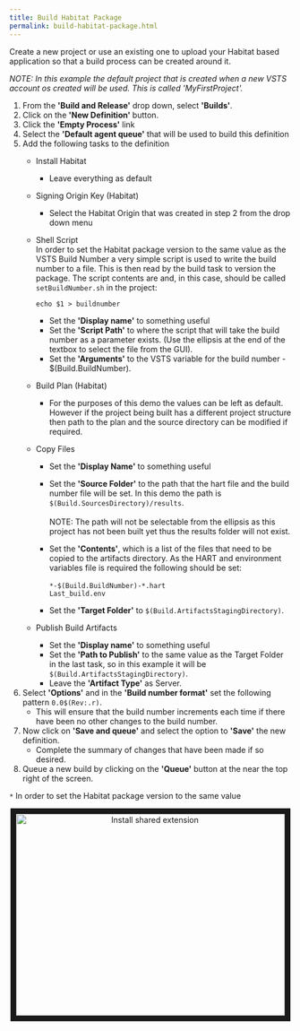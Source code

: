 ```yaml
---
title: Build Habitat Package
permalink: build-habitat-package.html
---
```


Create a new project or use an existing one to upload your Habitat based application so that a build process can be created around it.

_NOTE: In this example the default project that is created when a new VSTS account os created will be used. This is called 'MyFirstProject'._

1. From the **'Build and Release'** drop down, select **'Builds'**.
2. Click on the **'New Definition'** button.
3. Click the **'Empty Process'** link
4. Select the **'Default agent queue'** that will be used to build this definition
5. Add the following tasks to the definition
    * Install Habitat
      * Leave everything as default
    * Signing Origin Key (Habitat)
      * Select the Habitat Origin that was created in step 2 from the drop down menu
    * Shell Script<br />
    In order to set the Habitat package version to the same value as the VSTS Build Number a very simple script is used to write the build number to a file. This is then read by the build task to version the package. The script contents are and, in this case, should be called `setBuildNumber.sh` in the project:

          echo $1 > buildnumber

      * Set the **'Display name'** to something useful
      * Set the **'Script Path'** to where the script that will take the build number as a parameter exists. (Use the ellipsis at the end of the textbox to select the file from the GUI).
      * Set the **'Arguments'** to the VSTS variable for the build number - $(Build.BuildNumber).
    * Build Plan (Habitat)
      * For the purposes of this demo the values can be left as default. However if the project being built has a different project structure then path to the plan and the source directory can be modified if required.
    * Copy Files
      * Set the **'Display Name'** to something useful
      * Set the **'Source Folder'** to the path that the hart file and the build number file will be set. In this demo the path is `$(Build.SourcesDirectory)/results`.<br /><br />
      NOTE: The path will not be selectable from the ellipsis as this project has not been built yet thus the results folder will not exist.
      * Set the **'Contents'**, which is a list of the files that need to be copied to the artifacts directory. As the HART and environment variables file is required the following should be set:<br /><br />
	`*-$(Build.BuildNumber)-*.hart`<br />
	`Last_build.env`

      * Set the **'Target Folder'** to `$(Build.ArtifactsStagingDirectory)`.
    * Publish Build Artifacts
      * Set the **'Display name'** to something useful
      * Set the **'Path to Publish'** to the same value as the Target Folder in the last task, so in this example it will be `$(Build.ArtifactsStagingDirectory)`.
      * Leave the **'Artifact Type'** as Server.
6. Select **'Options'** and in the **'Build number format'** set the following pattern `0.0$(Rev:.r)`.
      * This will ensure that the build number increments each time if there have been no other changes to the build number.
7. Now click on **'Save and queue'** and select the option to **'Save'** the new definition.
      * Complete the summary of changes that have been made if so desired.
10. Queue a new build by clicking on the **'Queue'** button at the near the top right of the screen.

`*` In order to set the Habitat package version to the same value 

<div style="text-align: center">
<a href="http://www.youtube.com/watch?feature=player_embedded&v=IwDtpri0j5Q" target="_blank"><img src="http://img.youtube.com/vi/IwDtpri0j5Q/0.jpg" alt="Install shared extension" width="480" height="360" border="10" /></a>
</div>